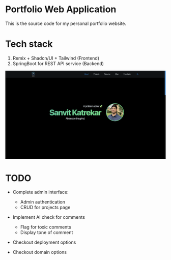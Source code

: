 # Portfolio Web Application

This is the source code for my personal portfolio website.

# Tech stack

1. Remix + Shadcn/UI + Tailwind (Frontend)
2. SpringBoot for REST API service (Backend)


![demo](demo.png)

# TODO

* Complete admin interface:
    * Admin authentication
    * CRUD for projects page
    
* Implement AI check for comments
    * Flag for toxic comments
    * Display tone of comment

* Checkout deployment options
* Checkout domain options